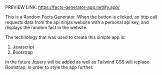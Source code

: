 PREVIEW LINK:
https://facts-generator-app.netlify.app/

This is a Random Facts Generator.
When the button is clicked, an http call requests data from the api ninjas website with a personal api key, and displays the random fact in the website.

The technology that was used to create this simple app is:
1. Javascript
2. Bootstrap

In the future Jquery will be added as well as Tailwind CSS will replace Bootstrap, in order to style the app further.
